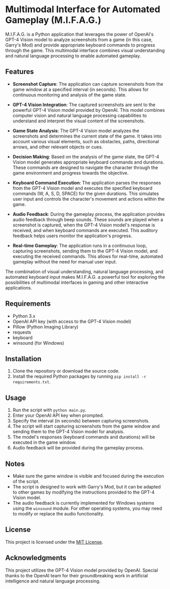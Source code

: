 # Multimodal Interface for Automated Gameplay (M.I.F.A.G.)

M.I.F.A.G. is a Python application that leverages the power of OpenAI's GPT-4 Vision model to analyze screenshots from a game (in this case, Garry's Mod) and provide appropriate keyboard commands to progress through the game. This multimodal interface combines visual understanding and natural language processing to enable automated gameplay.

## Features

- **Screenshot Capture**: The application can capture screenshots from the game window at a specified interval (in seconds). This allows for continuous monitoring and analysis of the game state.

- **GPT-4 Vision Integration**: The captured screenshots are sent to the powerful GPT-4 Vision model provided by OpenAI. This model combines computer vision and natural language processing capabilities to understand and interpret the visual content of the screenshots.

- **Game State Analysis**: The GPT-4 Vision model analyzes the screenshots and determines the current state of the game. It takes into account various visual elements, such as obstacles, paths, directional arrows, and other relevant objects or cues.

- **Decision Making**: Based on the analysis of the game state, the GPT-4 Vision model generates appropriate keyboard commands and durations. These commands are designed to navigate the character through the game environment and progress towards the objective.

- **Keyboard Command Execution**: The application parses the responses from the GPT-4 Vision model and executes the specified keyboard commands (W, A, S, D, SPACE) for the given durations. This simulates user input and controls the character's movement and actions within the game.

- **Audio Feedback**: During the gameplay process, the application provides audio feedback through beep sounds. These sounds are played when a screenshot is captured, when the GPT-4 Vision model's response is received, and when keyboard commands are executed. This auditory feedback helps users monitor the application's progress.

- **Real-time Gameplay**: The application runs in a continuous loop, capturing screenshots, sending them to the GPT-4 Vision model, and executing the received commands. This allows for real-time, automated gameplay without the need for manual user input.

The combination of visual understanding, natural language processing, and automated keyboard input makes M.I.F.A.G. a powerful tool for exploring the possibilities of multimodal interfaces in gaming and other interactive applications.

## Requirements

- Python 3.x
- OpenAI API key (with access to the GPT-4 Vision model)
- Pillow (Python Imaging Library)
- requests
- keyboard
- winsound (for Windows)

## Installation

1. Clone the repository or download the source code.
2. Install the required Python packages by running `pip install -r requirements.txt`.

## Usage

1. Run the script with `python main.py`.
2. Enter your OpenAI API key when prompted.
3. Specify the interval (in seconds) between capturing screenshots.
4. The script will start capturing screenshots from the game window and sending them to the GPT-4 Vision model for analysis.
5. The model's responses (keyboard commands and durations) will be executed in the game window.
6. Audio feedback will be provided during the gameplay process.

## Notes

- Make sure the game window is visible and focused during the execution of the script.
- The script is designed to work with Garry's Mod, but it can be adapted to other games by modifying the instructions provided to the GPT-4 Vision model.
- The audio feedback is currently implemented for Windows systems using the `winsound` module. For other operating systems, you may need to modify or replace the audio functionality.

## License

This project is licensed under the [MIT License](LICENSE).

## Acknowledgments

This project utilizes the GPT-4 Vision model provided by OpenAI. Special thanks to the OpenAI team for their groundbreaking work in artificial intelligence and natural language processing.
